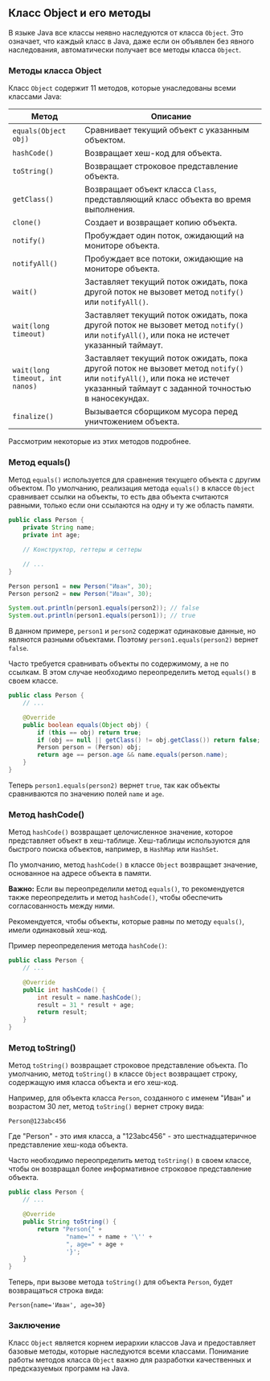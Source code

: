 ## Класс Object и его методы

В языке Java все классы неявно наследуются от класса `Object`. Это означает, что каждый класс в Java, даже если он объявлен без явного наследования, автоматически получает все методы класса `Object`.

### Методы класса Object

Класс `Object` содержит 11 методов, которые унаследованы всеми классами Java:

| Метод                | Описание                                                                                     |
|----------------------|-------------------------------------------------------------------------------------------------|
| `equals(Object obj)` | Сравнивает текущий объект с указанным объектом.                                                 |
| `hashCode()`         | Возвращает хеш-код для объекта.                                                                   |
| `toString()`         | Возвращает строковое представление объекта.                                                     |
| `getClass()`        | Возвращает объект класса `Class`, представляющий класс объекта во время выполнения.            |
| `clone()`           | Создает и возвращает копию объекта.                                                              |
| `notify()`          | Пробуждает один поток, ожидающий на мониторе объекта.                                            |
| `notifyAll()`       | Пробуждает все потоки, ожидающие на мониторе объекта.                                           |
| `wait()`            | Заставляет текущий поток ожидать, пока другой поток не вызовет метод `notify()` или `notifyAll()`. |
| `wait(long timeout)`| Заставляет текущий поток ожидать, пока другой поток не вызовет метод `notify()` или `notifyAll()`, или пока не истечет указанный таймаут. |
| `wait(long timeout, int nanos)` | Заставляет текущий поток ожидать, пока другой поток не вызовет метод `notify()` или `notifyAll()`, или пока не истечет указанный таймаут с заданной точностью в наносекундах. |
| `finalize()`         | Вызывается сборщиком мусора перед уничтожением объекта.                                         |

Рассмотрим некоторые из этих методов подробнее.

### Метод equals()

Метод `equals()` используется для сравнения текущего объекта с другим объектом. По умолчанию, реализация метода `equals()` в классе `Object` сравнивает ссылки на объекты, то есть два объекта считаются равными, только если они ссылаются на одну и ту же область памяти.

```java
public class Person {
    private String name;
    private int age;

    // Конструктор, геттеры и сеттеры

    // ...
}
```

```java
Person person1 = new Person("Иван", 30);
Person person2 = new Person("Иван", 30);

System.out.println(person1.equals(person2)); // false
System.out.println(person1.equals(person1)); // true
```

В данном примере, `person1` и `person2` содержат одинаковые данные, но являются разными объектами. Поэтому `person1.equals(person2)` вернет `false`.

Часто требуется сравнивать объекты по содержимому, а не по ссылкам. В этом случае необходимо переопределить метод `equals()` в своем классе.

```java
public class Person {
    // ...

    @Override
    public boolean equals(Object obj) {
        if (this == obj) return true;
        if (obj == null || getClass() != obj.getClass()) return false;
        Person person = (Person) obj;
        return age == person.age && name.equals(person.name);
    }
}
```

Теперь `person1.equals(person2)` вернет `true`, так как объекты сравниваются по значению полей `name` и `age`.

### Метод hashCode()

Метод `hashCode()` возвращает целочисленное значение, которое представляет объект в хеш-таблице. Хеш-таблицы используются для быстрого поиска объектов, например, в `HashMap` или `HashSet`.

По умолчанию, метод `hashCode()` в классе `Object` возвращает значение, основанное на адресе объекта в памяти.  

**Важно:**  Если вы переопределили метод `equals()`, то рекомендуется также переопределить и метод `hashCode()`, чтобы обеспечить согласованность между ними. 

Рекомендуется, чтобы объекты, которые равны по методу `equals()`, имели одинаковый хеш-код.  

Пример переопределения метода `hashCode()`:

```java
public class Person {
    // ...

    @Override
    public int hashCode() {
        int result = name.hashCode();
        result = 31 * result + age;
        return result;
    }
}
```

### Метод toString()

Метод `toString()` возвращает строковое представление объекта. По умолчанию, метод `toString()` в классе `Object` возвращает строку, содержащую имя класса объекта и его хеш-код.

Например, для объекта класса `Person`, созданного с именем "Иван" и возрастом 30 лет, метод `toString()` вернет строку вида:

```
Person@123abc456
```

Где "Person" - это имя класса, а "123abc456" - это шестнадцатеричное представление хеш-кода объекта.

Часто необходимо переопределить метод `toString()` в своем классе, чтобы он возвращал более информативное строковое представление объекта.

```java
public class Person {
    // ...

    @Override
    public String toString() {
        return "Person{" +
                "name='" + name + '\'' +
                ", age=" + age +
                '}';
    }
}
```

Теперь, при вызове метода `toString()` для объекта `Person`, будет возвращаться строка вида:

```
Person{name='Иван', age=30}
```

### Заключение

Класс `Object` является корнем иерархии классов Java и предоставляет базовые методы, которые наследуются всеми классами.  Понимание работы методов класса `Object` важно для разработки качественных и предсказуемых программ на Java.